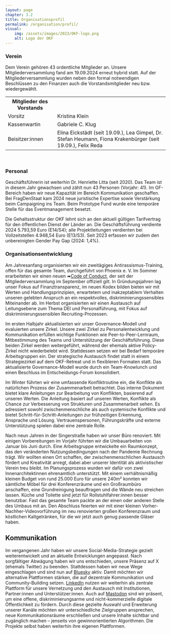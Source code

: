 ```yaml
---
layout: page
chapter: 3.2
title: Organisationsprofil
permalink: /organisation/profil/
visual:
    img: /assets/images/2023/OKF-logo.png
    alt: Logo der OKF
---
```


### Verein 

Dem Verein gehören 43 ordentliche Mitglieder an. Unsere Mitgliederversammlung fand am 19.09.2024 erneut hybrid statt. Auf der Mitgliederversammlung wurden neben den formal notwendigen Beschlüssen zu den Finanzen auch die Vorstandsmitglieder neu bzw. wiedergewählt.

<table width="600">
  <tr>
    <th>Mitglieder des Vorstands</th>
  </tr>
  <tr>
    <td>Vorsitz</td>
    <td>Kristina Klein</td>
  </tr>
  <tr>
    <td>Kassenwartin</td>
    <td>Gabriele C. Klug</td>
  </tr>
  <tr>
    <td>Beisitzer:innen</td>
    <td>Elina Eickstädt (seit 19.09.), Lea Gimpel, Dr. Stefan Heumann, Fiona Krakenbürger (seit 19.09.), Felix Reda</td>
  </tr>
 
 </table>

<br>

### Personal 

Geschäftsführerin ist weiterhin Dr. Henriette Litta (seit 2020). Das Team ist in diesem Jahr gewachsen und zählt nun 43 Personen (Vorjahr: 41). Im GF-Bereich haben wir neue Kapazität im Bereich Kommunikation geschaffen. Bei FragDenStaat kam 2024 neue juristische Expertise sowie Verstärkung beim Campaigning ins Team. Beim Prototype Fund wurde eine temporäre Stelle für das Eventmanagement besetzt.

Die Gehaltsstruktur der OKF lehnt sich an den aktuell gültigen Tarifvertrag für den öffentlichen Dienst der Länder an. Die Geschäftsführung verdiente 2024 5.793,59 Euro (E14/S4); alle Projektleitungen verdienten bei Vollzeitstellen 4.948,54 Euro (E13/S3). Seit 2023 erfassen wir zudem den unbereinigten Gender Pay Gap (2024: 1,4%).

### Organisationsentwicklung

Am Jahresanfang organisierten wir ein zweitägiges Antirassismus-Training, offen für das gesamte Team, durchgeführt von Phoenix e. V. Im Sommer erarbeiteten wir einen neuen ➠[Code of Conduct](https://okfn.de/codeofconduct/), der seit der Mitgliederversammlung im September offiziell gilt. In Gründungsjahren lag unser Fokus auf Finanztransparenz, im neuen Kodex bilden bieten wir mit Werten und Handlungsprinzipien, erwartetem und inakzeptablem Verhalten unseren gelebten Anspruch an ein respektvolles, diskriminierungssensibles Miteinander ab. Im Herbst organisierten wir einen Austausch auf Leitungsebene zum Thema DEI und Personalführung, mit Fokus auf diskriminierungssensiblen Recruiting-Prozessen.

Im ersten Halbjahr aktualisierten wir unser Governance-Modell und evaluierten unsere Zirkel. Unsere zwei Zirkel zu Personalentwicklung und Kommunikation erfüllen wichtige Funktionen wie Peer-to-Peer-Lernraum, Mitbestimmung des Teams und Unterstützung der Geschäftsführung. Diese beiden Zirkel werden weitergeführt, während der ehemals aktive Policy-Zirkel nicht wiederbelebt wird. Stattdessen setzen wir bei Bedarf temporäre Arbeitsgruppen ein. Der strategische Austausch findet statt in einem Strategiezirkel auf dem OKF-Retreat und in flexibleren Formaten statt. Das aktualisierte Governance-Modell wurde durch ein Team-Knowlunch und einen Beschluss im Entscheidungs-Forum konsolidiert.

Im Winter führten wir eine umfassende Konfliktroutine ein, die Konflikte als natürlichen Prozess der Zusammenarbeit betrachtet. Das interne Dokument bietet klare Anleitungen zur Bearbeitung von Konflikten, basierend auf unseren Werten. Die Anleitung basiert auf unseren Werten, Konflikte als Chance zur Verbesserung von Strukturen und Zusammenarbeit sehen. Es adressiert sowohl zwischenmenschliche als auch systemische Konflikte und bietet Schritt-für-Schritt-Anleitungen zur frühzeitigen Erkennung, Ansprache und Lösung. Vertrauenspersonen, Führungskräfte und externe Unterstützung spielen dabei eine zentrale Rolle.

Nach neun Jahren in der Singerstraße haben wir unser Büro renoviert. Mit einigen Vorbereitungen im Vorjahr führten wir die Umbauarbeiten von Januar bis Juni durch. Eine Arbeitsgruppe entwickelte ein Raumkonzept, das den veränderten Nutzungsbedingungen nach der Pandemie Rechnung trägt. Wir wollten einen Ort schaffen, der zwischenmenschlichen Austausch fördert und Kreativität anregt, dabei aber unserer Identität als aktivistischer Verein treu bleibt. Im Planungsprozess wurden wir dafür von zwei Innenarchitektinnen ehrenamtlich unterstützt. Mit einem verhältnismäßig kleinen Budget von rund 25.000 Euro für unsere 240m² konnten wir sämtliche Möbel für drei Konferenzräume und ein Großraumbüro anschaffen, eine Grundreinigung beauftragen und die Wände neu streichen lassen. Küche und Toilette sind jetzt für Rollstuhlfahrer:innen besser benutzbar. Fast das gesamte Team packte an der einen oder anderen Stelle des Umbaus mit an. Den Abschluss feierten wir mit einer kleinen Vorher-Nachher-Videovorführung im neu renovierten großen Konferenzraum und köstlichen Kaltgetränken, für die wir jetzt auch genug passende Gläser haben.

## Kommunikation

Im vergangenen Jahr haben wir unsere Social-Media-Strategie gezielt weiterentwickelt und an aktuelle Entwicklungen angepasst. Nach sorgfältiger Abwägung haben wir uns entschieden, unsere Präsenz auf X (ehemals Twitter) zu beenden. Stattdessen haben wir neue Wege eingeschlagen und sind nun auf [Bluesky](https://bsky.app/profile/okfde.bsky.social) aktiv. Damit möchten wir alternative Plattformen stärken, die auf dezentrale Kommunikation und Community-Building setzen. [LinkedIn](https://www.linkedin.com/company/10282039/) nutzen wir weiterhin als zentrale Plattform für unsere Vernetzung und den Austausch mit Institutionen, Partner:innen und Unterstützer:innen. Auch auf [Mastodon](https://chaos.social/@okfde) sind wir präsent, um eine offene, diskriminierungsarme und nicht-kommerzielle digitale Öffentlichkeit zu fördern. Durch diese gezielte Auswahl und Erweiterung unserer Kanäle möchten wir unterschiedliche Zielgruppen ansprechen, neue Kommunikationsräume erschließen und unsere Inhalte sichtbar und zugänglich machen – jenseits von gewinnorientierten Algorithmen. Die Projekte selbst haben weiterhin ihre eigenen Plattformen.
